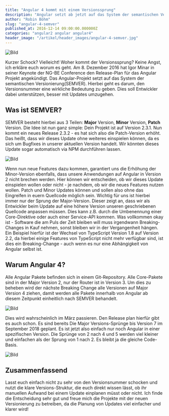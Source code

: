 ```yaml
---
title: "Angular 4 kommt mit einem Versionssprung"
description: "Angular setzt ab jetzt auf das System der semantischen Versionierung(SEMVER). Hierbei geht es darum, den Versionsnummern eine wirkliche Bedeutung zu geben."
author: "Robin Böhm"
slug: "angular-4-semver"
published_at: 2016-12-14 09:00:00.000000Z
categories: "angular2 angular angular4"
header_image: "/artikel/header_images/angular-4-semver.jpg"
---
```



![Bild](https://assets-production-workshops-de.s3.amazonaws.com/system/projects/1/uploads/217/medium_angular4announcement.png?v=63648928534)

Kurzer Schock? Vielleicht! Woher kommt der Versionssprung? Keine Angst, ich erkläre euch worum es geht. Am 8. Dezember 2016 hat Igor Minar in seiner Keynote der NG-BE Conference den Release-Plan für das Angular Projekt angekündigt. Das Angular-Projekt setzt auf das System der semantischen Versionierung(SEMVER). Hierbei geht es darum, den Versionsnummer eine wirkliche Bedeutung zu geben. Dies soll Entwickler dabei unterstützen, besser mit Updates umzugehen. 

## Was ist SEMVER?

SEMVER besteht hierbei aus 3 Teilen: **Major** Version, **Minor** Version, **Patch** Version. Die Idee ist nun ganz simple: Dein Projekt ist auf Version 2.3.1. Nun kommt ein neues Release 2.3.2 - es hat sich also die Patch-Version erhöht. Das heißt, dass wir dieses Update ohne weiteres einspielen können, da es sich um Bugfixes in unserer aktuellen Version handelt. Wir könnten dieses Update sogar automatisch via NPM durchführen lassen.

![Bild](https://assets-production-workshops-de.s3.amazonaws.com/system/projects/1/uploads/218/medium_semver.png?v=63648928594)

Wenn nun neue Features dazu kommen, garantiert uns die Erhöhung der Minor-Version ebenfalls, dass unsere Anwendungen auf Angular in Version 2 nicht brechen werden. Hier können wir entscheiden, ob wir dieses Update einspielen wollen oder nicht - je nachdem, ob wir die neues Features nutzen wollen. Patch und Minor Updates können und sollen also ohne das Eingreifen in euern Quellcode möglich sein. Wichtig für uns ist hierbei immer nur der Sprung der Major-Version. Dieser zeigt an, dass wir als Entwickler beim Update auf eine höhere Version unseren geschriebenen Quellcode anpassen müssen. Dies kann z.B. durch die Umbenennung einer Core-Direktive oder auch einer Service-API kommen. Was vollkommen okay ist - Software die am Puls der Zeit bleiben will muss irgendwann Breaking-Changes in Kauf nehmen, sonst bleiben wir in der Vergangenheit hängen. Ein Beispiel hierfür ist der Wechsel von TypeScript Version 1.8 auf Version 2.2, da hierbei einige Features von TypeScript nicht mehr verfügbar sind, ist dies ein Breaking-Change - auch wenn es nur eine Abhängigkeit von Angular selbst ist.

## Warum Angular 4?
Alle Angular Pakete befinden sich in einem Git-Repository. Alle Core-Pakete sind in der Major Version 2, nur der Router ist in Version 3. Um dies zu beheben wird der nächste Breaking Change alle Versionen auf Major Version 4 ziehen, damit werden alle Pakete innerhalb von Angular ab diesem Zeitpunkt einheitlich nach SEMVER behandelt.

![Bild](https://assets-production-workshops-de.s3.amazonaws.com/system/projects/1/uploads/219/medium_angular2-versions.png?v=63648928638)

Dies wird wahrscheinlich im März passieren. Den Release plan hierfür gibt es auch schon. Es sind bereits Die Major Versions-Sprünge bis Version 7 im September 2018 geplant. Es ist jetzt also einfach nur noch Angular in einer spezifischen Version. Die Sprünge von 2 nach 4 und 5 werden viel kleiner und einfachen als der Sprung von 1 nach 2. Es bleibt ja die gleiche Code-Basis.

![Bild](https://assets-production-workshops-de.s3.amazonaws.com/system/projects/1/uploads/221/medium_angular-releases.png?v=63648928744)

## Zusammenfassend 

Lasst euch einfach nicht zu sehr von den Versionsnummer schocken und nutzt die klare Versions-Struktur, die euch direkt wissen lässt, ob ihr manuellen Aufwand bei einem Update einplanen müsst oder nicht. Ich finde die Entscheidung sehr gut und freue mich die Projekte mit der neuen Versionierung zu betreiben, da die Planung von Updates viel einfacher und klarer wird!